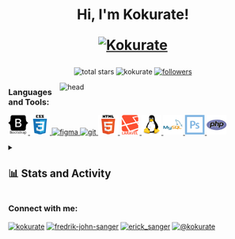 <h1 align="center" style:background-color=#F75B5BFF>Hi, I'm Kokurate!

<a href="https://git.io/typing-svg"><img src="https://readme-typing-svg.demolab.com?font=Fira+Code&pause=1000&color=F75B5B&center=true&width=435&lines=Cyber+Security+Enthusiast;Love+To+Learn+Cyber+Security;Always+Learning+New+Things" alt="Kokurate" /></a>
</h1>

<!-- Social badges section -->
<!-- Badges with custom icons - https://github.com/DenverCoder1/custom-icon-badges -->
<!-- View counter - https://github.com/DenverCoder1/Simple-View-Counter -->
<p align="center">
    <img alt="total stars" title="Total stars on GitHub" src="https://custom-icon-badges.demolab.com/github/stars/kokurate?color=c44745&style=for-the-badge&labelColor=F75B5B&logo=star"/></a>
    <!-- Profile Views -->
    <img src="https://komarev.com/ghpvc/?username=kokurate&label=Profile%20views&color=orange&style=for-the-badge" alt="kokurate" />
    
  <a href="https://github.com/kokurate?tab=followers">
    <img alt="followers" title="Follow me on Github" src="https://custom-icon-badges.demolab.com/github/followers/kokurate?color=c44745&labelColor=F75B5B&style=for-the-badge&logo=person-add&label=Follow&logoColor=white"/></a>

</p>


  <img alt="head" width="400" align="right" src="https://media.tenor.com/EaCAjN3sOLgAAAAC/ascii-saas-security.gif"/>

  

  <h3 align="left">Languages and Tools:</h3>
<p align="left"> <a href="https://getbootstrap.com" target="_blank" rel="noreferrer"> <img src="https://raw.githubusercontent.com/devicons/devicon/master/icons/bootstrap/bootstrap-plain-wordmark.svg" alt="bootstrap" width="40" height="40"/> </a> <a href="https://www.w3schools.com/css/" target="_blank" rel="noreferrer"> <img src="https://raw.githubusercontent.com/devicons/devicon/master/icons/css3/css3-original-wordmark.svg" alt="css3" width="40" height="40"/> </a> <a href="https://www.figma.com/" target="_blank" rel="noreferrer"> <img src="https://www.vectorlogo.zone/logos/figma/figma-icon.svg" alt="figma" width="40" height="40"/> </a> <a href="https://git-scm.com/" target="_blank" rel="noreferrer"> <img src="https://www.vectorlogo.zone/logos/git-scm/git-scm-icon.svg" alt="git" width="40" height="40"/> </a> <a href="https://www.w3.org/html/" target="_blank" rel="noreferrer"> <img src="https://raw.githubusercontent.com/devicons/devicon/master/icons/html5/html5-original-wordmark.svg" alt="html5" width="40" height="40"/> </a> <a href="https://laravel.com/" target="_blank" rel="noreferrer"> <img src="https://raw.githubusercontent.com/devicons/devicon/master/icons/laravel/laravel-plain-wordmark.svg" alt="laravel" width="40" height="40"/> </a> <a href="https://www.linux.org/" target="_blank" rel="noreferrer"> <img src="https://raw.githubusercontent.com/devicons/devicon/master/icons/linux/linux-original.svg" alt="linux" width="40" height="40"/> </a> <a href="https://www.mysql.com/" target="_blank" rel="noreferrer"> <img src="https://raw.githubusercontent.com/devicons/devicon/master/icons/mysql/mysql-original-wordmark.svg" alt="mysql" width="40" height="40"/> </a> <a href="https://www.photoshop.com/en" target="_blank" rel="noreferrer"> <img src="https://raw.githubusercontent.com/devicons/devicon/master/icons/photoshop/photoshop-line.svg" alt="photoshop" width="40" height="40"/> </a> <a href="https://www.php.net" target="_blank" rel="noreferrer"> <img src="https://raw.githubusercontent.com/devicons/devicon/master/icons/php/php-original.svg" alt="php" width="40" height="40"/> </a> </p>

 <!--
<h2>👨‍💻 Latest Projects:</h2>

- <b>Laravel</b>
  - [Web-based complaint service application at the computer center, Manado State University](https://github.com/kokurate/appela)
  - [Web-based Lecturer Promotion Application](https://github.com/kokurate/lecturer-promotion-application)

-->
<!--
<h2> ⌨️ Certifications </h2>

- [Coming Soon]

-->

<details> 
  <summary><h2>📊 Stats and Activity</h2></summary>

  <h3>🔥 Github Streak Stats</h3>

  <!-- GitHub Readme Streak Stats - https://github.com/DenverCoder1/github-readme-streak-stats -->
  
  [![GitHub Streak](https://streak-stats.demolab.com?user=kokurate&theme=codestackr)](https://git.io/streak-stats)
  

  <h3>💻 GitHub Profile Stats</h3>

  <!-- https://github.com/anuraghazra/github-readme-stats -->
<a href="https://github.com/anuraghazra/github-readme-stats"><img alt="Kokurate's Github Stats" src="https://github-readme-stats.vercel.app/api/?username=kokurate&show_icons=true&include_all_commits=true&count_private=true&theme=react&hide_border=true&bg_color=1F222E&title_color=F85D7F&icon_color=F8D866" height="192px"/></a>
<a href="https://github.com/anuraghazra/github-readme-stats"><img alt="Kokurate's Top Languages" src="https://github-readme-stats.vercel.app/api/top-langs/?username=kokurate&langs_count=8&layout=compact&theme=react&hide_border=true&bg_color=1F222E&title_color=F85D7F&icon_color=F8D866&hide=Jupyter%20Notebook,Roff" height="192px"/></a>

   <h3> <a href="https://tryhackme.com/p/kokurate">Try Hack Me</a></h3>
   <img src="https://tryhackme-badges.s3.amazonaws.com/kokurate.png" alt="TryHackMe">
  
</details>


<h3 align="left">Connect with me:</h3>
<p align="left">
<a href="https://twitter.com/kokurate" target="blank"><img align="center" src="https://raw.githubusercontent.com/rahuldkjain/github-profile-readme-generator/master/src/images/icons/Social/twitter.svg" alt="kokurate" height="30" width="40" /></a>
<a href="https://linkedin.com/in/fredrik-john-sanger" target="blank"><img align="center" src="https://raw.githubusercontent.com/rahuldkjain/github-profile-readme-generator/master/src/images/icons/Social/linked-in-alt.svg" alt="fredrik-john-sanger" height="30" width="40" /></a>
<a href="https://instagram.com/erick_sanger" target="blank"><img align="center" src="https://raw.githubusercontent.com/rahuldkjain/github-profile-readme-generator/master/src/images/icons/Social/instagram.svg" alt="erick_sanger" height="30" width="40" /></a>
<a href="https://medium.com/@kokurate" target="blank"><img align="center" src="https://raw.githubusercontent.com/rahuldkjain/github-profile-readme-generator/master/src/images/icons/Social/medium.svg" alt="@kokurate" height="30" width="40" /></a>
</p>


<!--
**kokurate/kokurate** is a ✨ _special_ ✨ repository because its `README.md` (this file) appears on your GitHub profile.

Here are some ideas to get you started:

- 🔭 I’m currently working on ...
- 🌱 I’m currently learning ...
- 👯 I’m looking to collaborate on ...
- 🤔 I’m looking for help with ...
- 💬 Ask me about ...
- 📫 How to reach me: ...
- 😄 Pronouns: ...
- ⚡ Fun fact: ...
-->

